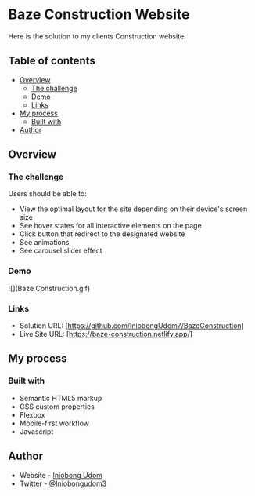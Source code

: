 

# Baze Construction Website


Here is the solution to my clients Construction website. 

## Table of contents

- [Overview](#overview)
  - [The challenge](#the-challenge)
  - [Demo](#Demo)
  - [Links](#links)
- [My process](#my-process)
  - [Built with](#built-with)
- [Author](#author)

## Overview

### The challenge

Users should be able to:

- View the optimal layout for the site depending on their device's screen size
- See hover states for all interactive elements on the page
- Click button that redirect to the designated website
- See animations
- See carousel slider effect

### Demo

![](Baze Construction.gif)

### Links

- Solution URL: [https://github.com/IniobongUdom7/BazeConstruction]
- Live Site URL: [https://baze-construction.netlify.app/]

## My process

### Built with

- Semantic HTML5 markup
- CSS custom properties
- Flexbox
- Mobile-first workflow
- Javascript

## Author

- Website - [Iniobong Udom](https://iniobongudom.com)
- Twitter - [@Iniobongudom3](https://twitter.com/@Iniobongudom3)
